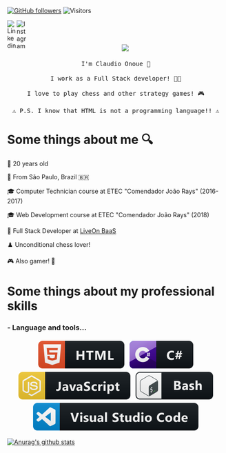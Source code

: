<!-- [![Linkedin](https://img.shields.io/badge/-LinkedIn-222222?style=flat-square&logo=Linkedin&logoColor=white&link=https://www.linkedin.com/in/sudiptoghosh99/)](https://www.linkedin.com/in/claudio-onoue/) -->
[![GitHub followers](https://img.shields.io/github/followers/claudioonoue?style=social)](https://github.com/claudioonoue)
![Visitors](https://visitor-badge.laobi.icu/badge?page_id=claudioonoue.claudioonoue)

<a href="https://www.linkedin.com/in/claudio-onoue">
  <img align="left" alt="Linkedin" width="22px" src="https://cdn.jsdelivr.net/npm/simple-icons@v3/icons/linkedin.svg" />
</a>
<a href="https://www.instagram.com/claudio_onoue">
  <img align="left" alt="Instagram" width="22px" src="https://cdn.jsdelivr.net/npm/simple-icons@v3/icons/instagram.svg" />
</a>

<br />

#

<p align="center">
  <img src="https://media1.tenor.com/images/15f0729d004bbf7ecea976b38a1fd8cb/tenor.gif" width="30%">
  <br><br>
  <samp>
    I'm Claudio Onoue 🖖
    <br><br>
    I work as a Full Stack developer! 👨‍💻
    <br><br>
    I love to play chess and other strategy games! 🎮
    <br><br>
    ⚠ P.S. I know that HTML is not a programming language!! ⚠
  </samp>
</p>

# Some things about me 🔍

🔋 20 years old

🌃 From São Paulo, Brazil 🇧🇷

🎓 Computer Technician course at ETEC "Comendador João Rays" (2016-2017)

🎓 Web Development course at ETEC "Comendador João Rays" (2018)

📌 Full Stack Developer at <a href="https://liveonbaas.com/">LiveOn BaaS</a>

♟️ Unconditional chess lover!

🎮 Also gamer! 👾

# Some things about my professional skills

### - Language and tools...

<p align="center">
 <img src="https://raw.githubusercontent.com/8bithemant/8bithemant/master/svg/dev/languages/html.svg" alt="HTML" style="vertical-align:top; margin:4px">
 <img src="https://raw.githubusercontent.com/8bithemant/8bithemant/master/svg/dev/languages/csharp.svg"alt="C#" style="vertical-align:top; margin:4px">
 <img src="https://raw.githubusercontent.com/8bithemant/8bithemant/master/svg/dev/languages/js.svg" alt="JS" style="vertical-align:top; margin:4px">
 <img src="https://raw.githubusercontent.com/8bithemant/8bithemant/master/svg/dev/tools/bash.svg" alt="BASH" style="vertical-align:top; margin:4px">
 <img src="https://raw.githubusercontent.com/8bithemant/8bithemant/master/svg/dev/tools/visualstudio_code.svg" alt="Twitter" style="vertical-align:top; margin:4px">
</p>


[![Anurag's github stats](https://github-readme-stats.vercel.app/api?username=claudioonoue&show_icons=true&theme=dark)](https://github.com/anuraghazra/github-readme-stats)